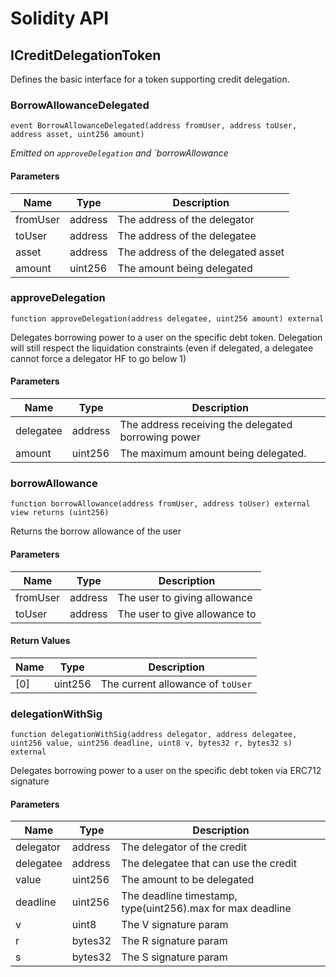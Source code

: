 # Solidity API

## ICreditDelegationToken

Defines the basic interface for a token supporting credit delegation.

### BorrowAllowanceDelegated

```solidity
event BorrowAllowanceDelegated(address fromUser, address toUser, address asset, uint256 amount)
```

_Emitted on `approveDelegation` and `borrowAllowance_

#### Parameters

| Name | Type | Description |
| ---- | ---- | ----------- |
| fromUser | address | The address of the delegator |
| toUser | address | The address of the delegatee |
| asset | address | The address of the delegated asset |
| amount | uint256 | The amount being delegated |

### approveDelegation

```solidity
function approveDelegation(address delegatee, uint256 amount) external
```

Delegates borrowing power to a user on the specific debt token.
Delegation will still respect the liquidation constraints (even if delegated, a
delegatee cannot force a delegator HF to go below 1)

#### Parameters

| Name | Type | Description |
| ---- | ---- | ----------- |
| delegatee | address | The address receiving the delegated borrowing power |
| amount | uint256 | The maximum amount being delegated. |

### borrowAllowance

```solidity
function borrowAllowance(address fromUser, address toUser) external view returns (uint256)
```

Returns the borrow allowance of the user

#### Parameters

| Name | Type | Description |
| ---- | ---- | ----------- |
| fromUser | address | The user to giving allowance |
| toUser | address | The user to give allowance to |

#### Return Values

| Name | Type | Description |
| ---- | ---- | ----------- |
| [0] | uint256 | The current allowance of `toUser` |

### delegationWithSig

```solidity
function delegationWithSig(address delegator, address delegatee, uint256 value, uint256 deadline, uint8 v, bytes32 r, bytes32 s) external
```

Delegates borrowing power to a user on the specific debt token via ERC712 signature

#### Parameters

| Name | Type | Description |
| ---- | ---- | ----------- |
| delegator | address | The delegator of the credit |
| delegatee | address | The delegatee that can use the credit |
| value | uint256 | The amount to be delegated |
| deadline | uint256 | The deadline timestamp, type(uint256).max for max deadline |
| v | uint8 | The V signature param |
| r | bytes32 | The R signature param |
| s | bytes32 | The S signature param |

